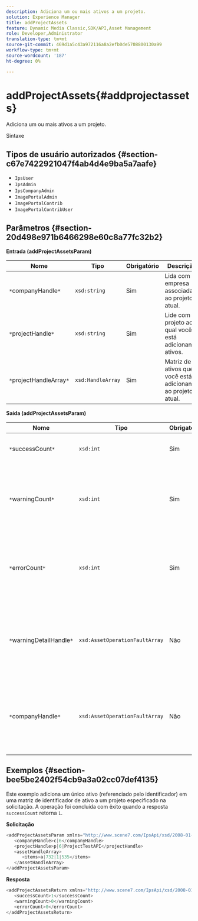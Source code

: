 ```yaml
---
description: Adiciona um ou mais ativos a um projeto.
solution: Experience Manager
title: addProjectAssets
feature: Dynamic Media Classic,SDK/API,Asset Management
role: Developer,Administrator
translation-type: tm+mt
source-git-commit: 469d1a5c43a972116a8a2efb0de5708800130a99
workflow-type: tm+mt
source-wordcount: '187'
ht-degree: 0%

---
```



# addProjectAssets{#addprojectassets}

Adiciona um ou mais ativos a um projeto.

Sintaxe

## Tipos de usuário autorizados {#section-c67e7422921047f4ab4d4e9ba5a7aafe}

* `IpsUser`
* `IpsAdmin`
* `IpsCompanyAdmin`
* `ImagePortalAdmin`
* `ImagePortalContrib`
* `ImagePortalContribUser`

## Parâmetros {#section-20d498e971b6466298e60c8a77fc32b2}

**Entrada (addProjectAssetsParam)**

| Nome | Tipo | Obrigatório | Descrição |
|---|---|---|---|
| `*`companyHandle`*` | `xsd:string` | Sim | Lida com a empresa associada ao projeto atual. |
| `*`projectHandle`*` | `xsd:string` | Sim | Lide com o projeto ao qual você está adicionando ativos. |
| `*`projectHandleArray`*` | `xsd:HandleArray` | Sim | Matriz de ativos que você está adicionando ao projeto atual. |

**Saída (addProjectAssetsParam)**

| Nome | Tipo | Obrigatório | Descrição |
|---|---|---|---|
| `*`successCount`*` | `xsd:int` | Sim | O número de ativos adicionados com êxito. |
| `*`warningCount`*` | `xsd:int` | Sim | O número de avisos gerados quando a operação tentou adicionar ativos a um projeto. |
| `*`errorCount`*` | `xsd:int` | Sim | O número de erros gerados quando a operação tentou adicionar ativos a um projeto. |
| `*`warningDetailHandle`*` | `xsd:AssetOperationFaultArray` | Não | Matriz de avisos gerados por ativos quando a operação tentou adicioná-los a um projeto. |
| `*`companyHandle`*` | `xsd:AssetOperationFaultArray` | Não | Matriz de erros gerados por ativos quando a operação tentou adicioná-los a um projeto. |

## Exemplos {#section-bee5be2402f54cb9a3a02cc07def4135}

Este exemplo adiciona um único ativo (referenciado pelo identificador) em uma matriz de identificador de ativo a um projeto especificado na solicitação. A operação foi concluída com êxito quando a resposta `successCount` retorna `1`.

**Solicitação**

```java
<addProjectAssetsParam xmlns="http://www.scene7.com/IpsApi/xsd/2008-01-15">
   <companyHandle>c|6</companyHandle>
   <projectHandle>p|6|ProjectTestAPI</projectHandle>
   <assetHandleArray>
      <items>a|732|1|535</items>
   </assetHandleArray>
</addProjectAssetsParam>
```

**Resposta**

```java
<addProjectAssetsReturn xmlns="http://www.scene7.com/IpsApi/xsd/2008-01-15">
   <successCount>1</successCount>
   <warningCount>0</warningCount>
   <errorCount>0</errorCount>
</addProjectAssetsReturn>
```

